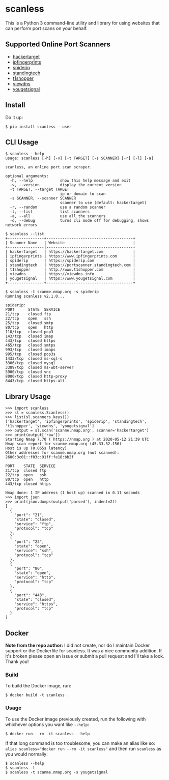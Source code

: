 # scanless

This is a Python 3 command-line utility and library for using websites that can perform port scans on your behalf.

## Supported Online Port Scanners

* [hackertarget](https://hackertarget.com/nmap-online-port-scanner/)
* [ipfingerprints](http://www.ipfingerprints.com/portscan.php)
* [spiderip](https://spiderip.com/online-port-scan.php)
* [standingtech](https://portscanner.standingtech.com/)
* [t1shopper](http://www.t1shopper.com/tools/port-scan/)
* [viewdns](http://viewdns.info/)
* [yougetsignal](http://www.yougetsignal.com/tools/open-ports/)

## Install

Do it up:
```
$ pip install scanless --user
```

## CLI Usage

```
$ scanless --help  
usage: scanless [-h] [-v] [-t TARGET] [-s SCANNER] [-r] [-l] [-a]

scanless, an online port scan scraper.

optional arguments:
  -h, --help            show this help message and exit
  -v, --version         display the current version
  -t TARGET, --target TARGET
                        ip or domain to scan
  -s SCANNER, --scanner SCANNER
                        scanner to use (default: hackertarget)
  -r, --random          use a random scanner
  -l, --list            list scanners
  -a, --all             use all the scanners
  -d, --debug           turns cli mode off for debugging, shows network errors

$ scanless --list
+----------------+--------------------------------------+
| Scanner Name   | Website                              |
+----------------|--------------------------------------+
| hackertarget   | https://hackertarget.com             |
| ipfingerprints | https://www.ipfingerprints.com       |
| spiderip       | https://spiderip.com                 |
| standingtech   | https://portscanner.standingtech.com |
| t1shopper      | http://www.t1shopper.com             |
| viewdns        | https://viewdns.info                 |
| yougetsignal   | https://www.yougetsignal.com         |
+----------------+--------------------------------------+

$ scanless -t scanme.nmap.org -s spiderip
Running scanless v2.1.0...

spiderip:
PORT      STATE  SERVICE
21/tcp    closed ftp
22/tcp    open   ssh
25/tcp    closed smtp
80/tcp    open   http
110/tcp   closed pop3
143/tcp   closed imap
443/tcp   closed https
465/tcp   closed smtps
993/tcp   closed imaps
995/tcp   closed pop3s
1433/tcp  closed ms-sql-s
3306/tcp  closed mysql
3389/tcp  closed ms-wbt-server
5900/tcp  closed vnc
8080/tcp  closed http-proxy
8443/tcp  closed https-alt
```

## Library Usage

```
>>> import scanless
>>> sl = scanless.Scanless()
>>> list(sl.scanners.keys())
['hackertarget', 'ipfingerprints', 'spiderip', 'standingtech', 't1shopper', 'viewdns', 'yougetsignal']
>>> output = sl.scan('scanme.nmap.org', scanner='hackertarget')
>>> print(output['raw'])
Starting Nmap 7.70 ( https://nmap.org ) at 2020-05-12 21:39 UTC
Nmap scan report for scanme.nmap.org (45.33.32.156)
Host is up (0.065s latency).
Other addresses for scanme.nmap.org (not scanned): 2600:3c01::f03c:91ff:fe18:bb2f

PORT    STATE  SERVICE
21/tcp  closed ftp
22/tcp  open   ssh
80/tcp  open   http
443/tcp closed https

Nmap done: 1 IP address (1 host up) scanned in 0.11 seconds
>>> import json
>>> print(json.dumps(output['parsed'], indent=2))
[
  {
    "port": "21",
    "state": "closed",
    "service": "ftp",
    "protocol": "tcp"
  },
  {
    "port": "22",
    "state": "open",
    "service": "ssh",
    "protocol": "tcp"
  },
  {
    "port": "80",
    "state": "open",
    "service": "http",
    "protocol": "tcp"
  },
  {
    "port": "443",
    "state": "closed",
    "service": "https",
    "protocol": "tcp"
  }
]
```

## Docker

**Note from the repo author:** I did not create, nor do I maintain Docker support or the Dockerfile for scanless. It was a nice community addition. If it's broken please open an issue or submit a pull request and I'll take a look. Thank you!

### Build

To build the Docker image, run:
```shell
$ docker build -t scanless .
```

### Usage

To use the Docker image previously created, run the following with whichever options you want like `--help`:
```
$ docker run --rm -it scanless --help
```

If that long command is too troublesome, you can make an alias like so: `alias scanless="docker run --rm -it scanless"` and then run `scanless` as you would normally:
```
$ scanless --help
$ scanless -l
$ scanless -t scanme.nmap.org -s yougetsignal
```
